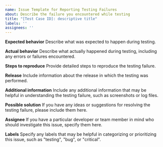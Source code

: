 ```yaml
---
name: Issue Template for Reporting Testing Failures
about: Describe the failure you encountered while testing
title: "[Test Case ID]: descriptive title"
labels: ''
assignees: ''
---
```


**Expected behavior**
Describe what was expected to happen during testing.

**Actual behavior**
Describe what actually happened during testing, including any errors or failures encountered.

**Steps to reproduce**
Provide detailed steps to reproduce the testing failure.

**Release**
Include information about the release in which the testing was performed.

**Additional information**
Include any additional information that may be helpful in understanding the testing failure, such as screenshots or log files.

**Possible solution**
If you have any ideas or suggestions for resolving the testing failure, please include them here.

**Assignee**
If you have a particular developer or team member in mind who should investigate this issue, specify them here.

**Labels**
Specify any labels that may be helpful in categorizing or prioritizing this issue, such as "testing", "bug", or "critical".
